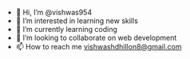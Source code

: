 - 👋 Hi, I’m @vishwas954
- 👀 I’m interested in learning new skills
- 🌱 I’m currently learning coding
- 💞️ I’m looking to collaborate on web development
- 📫 How to reach me vishwashdhillon8@gmail.com

<!---
vishwas954/vishwas954 is a ✨ special ✨ repository because its `README.md` (this file) appears on your GitHub profile.
You can click the Preview link to take a look at your changes.
--->
